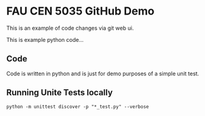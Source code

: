 # FAU CEN 5035 GitHub Demo

This is an example of code changes via git web ui.

This is example python code...


## Code
Code is written in python and is just for demo purposes of a simple unit test.


## Running Unite Tests locally
```
python -m unittest discover -p "*_test.py" --verbose
```
